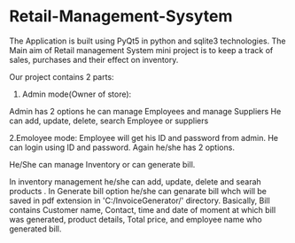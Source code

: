 # Retail-Management-Sysytem

The Application is built using PyQt5 in python and sqlite3 technologies.
The Main aim of Retail management System mini project is to keep a track of sales, purchases and their effect on inventory.

Our project contains 2 parts:

1. Admin mode(Owner of store):

Admin has 2 options he can manage Employees and manage Suppliers
He can add, update, delete, search Employee or suppliers

2.Emoloyee mode:
Employee will get his ID and password from admin.
He can login using ID and password. Again he/she has 2 options.

He/She can manage Inventory or can generate bill.

In inventory management  he/she can add, update, delete and searah  products .
In Generate bill option he/she can genarate bill whch will be saved in pdf extension in 'C:/InvoiceGenerator/' directory.
Basically, Bill contains Customer name, Contact, time and date of  moment at which bill was generated, product details, Total price, and employee name who generated bill. 
